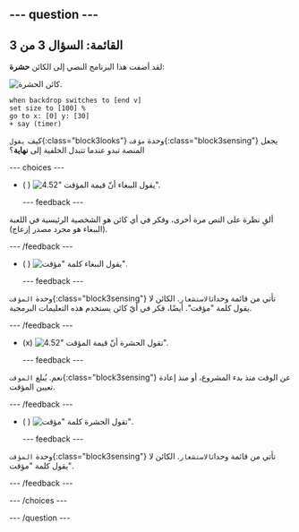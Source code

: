--- question ---
---
القائمة: السؤال 3 من 3
---

لقد أضفت هذا البرنامج النصي إلى الكائن **حشرة**:

![كائن الحشرة.](images/bug-sprite.png)

```blocks3
when backdrop switches to [end v]
set size to [100] % 
go to x: [0] y: [30] 
+ say (timer) 
```

كيف `يقول`{:class="block3looks"} وحدة `مؤقت`{:class="block3sensing"} يجعل المنصة تبدو عندما تتبدل الخلفية إلى **نهاية**؟

--- choices ---

- ( ) ![يقول الببغاء أنّ قيمة المؤقت "4.52".](images/quiz_parrot_number.png)

  --- feedback ---

ألقِ نظرة على النص مرة أخرى، وفكر في أي كائن هو الشخصية الرئيسية في اللعبة (الببغاء هو مجرد مصدر إزعاج).

  --- /feedback ---

- ( ) ![يقول الببغاء كلمة "مؤقت".](images/quiz_parrot_timer.png)

  --- feedback ---

وحدة `المؤقت`{:class="block3sensing"} تأتي من قائمة وحدات`الاستشعار`. الكائن لا يقول كلمة "مؤقت". أيضًا، فكر في أيّ كائن يستخدم هذه التعليمات البرمجية.

  --- /feedback ---

- (x) ![تقول الحشرة أنّ قيمة المؤقت "4.52".](images/quiz_bug_number.png)

  --- feedback ---

نعم. يُبلغ `الموقت`{:class="block3sensing"} عن الوقت منذ بدء المشروع، أو منذ إعادة تعيين المؤقت.

  --- /feedback ---

- ( ) ![تقول الحشرة كلمة "مؤقت".](images/quiz_bug_timer.png)

  --- feedback ---

وحدة `المؤقت`{:class="block3sensing"} تأتي من قائمة وحدات`الاستشعار`. الكائن لا يقول كلمة "مؤقت".

  --- /feedback ---

--- /choices ---

--- /question ---





